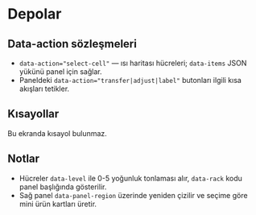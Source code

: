 # Depolar

## Data-action sözleşmeleri
- `data-action="select-cell"` — ısı haritası hücreleri; `data-items` JSON yükünü panel için sağlar.
- Paneldeki `data-action="transfer|adjust|label"` butonları ilgili kısa akışları tetikler.

## Kısayollar
Bu ekranda kısayol bulunmaz.

## Notlar
- Hücreler `data-level` ile 0-5 yoğunluk tonlaması alır, `data-rack` kodu panel başlığında gösterilir.
- Sağ panel `data-panel-region` üzerinde yeniden çizilir ve seçime göre mini ürün kartları üretir.
